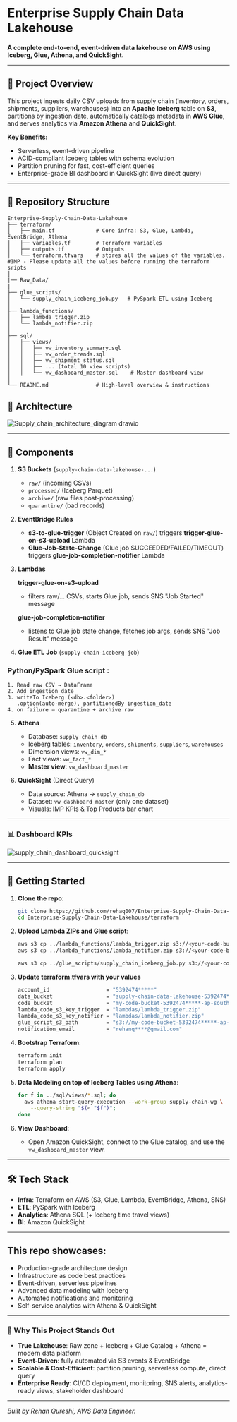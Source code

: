 # Enterprise Supply Chain Data Lakehouse

**A complete end-to-end, event-driven data lakehouse on AWS using Iceberg, Glue, Athena, and QuickSight.**

---

## 🎯 Project Overview

This project ingests daily CSV uploads from supply chain (inventory, orders, shipments, suppliers, warehouses) into an **Apache Iceberg** table on **S3**, partitions by ingestion date, automatically catalogs metadata in **AWS Glue**, and serves analytics via **Amazon Athena** and **QuickSight**.

**Key Benefits:**

* Serverless, event-driven pipeline
* ACID-compliant Iceberg tables with schema evolution
* Partition pruning for fast, cost-efficient queries
* Enterprise-grade BI dashboard in QuickSight (live direct query)

---

## 📂 Repository Structure

```
Enterprise-Supply-Chain-Data-Lakehouse
├── terraform/
│   ├── main.tf             # Core infra: S3, Glue, Lambda, EventBridge, Athena
│   ├── variables.tf        # Terraform variables
│   ├── outputs.tf          # Outputs
│   └── terraform.tfvars    # stores all the values of the variables. #IMP - Please update all the values before running the terraform sripts
│   
|── Raw_Data/
|    
├── glue_scripts/
│   └── supply_chain_iceberg_job.py   # PySpark ETL using Iceberg
│
├── lambda_functions/
│   ├── lambda_trigger.zip
│   └── lambda_notifier.zip
│
├── sql/
│   ├── views/
│   │   ├── vw_inventory_summary.sql
│   │   ├── vw_order_trends.sql
│   │   ├── vw_shipment_status.sql
│   │   ├── ... (total 10 view scripts)
│   │   └── vw_dashboard_master.sql    # Master dashboard view
│
└── README.md               # High-level overview & instructions

```

## 📐 Architecture

![Supply_chain_architecture_diagram drawio](https://github.com/user-attachments/assets/2f4c8e33-1747-4120-8963-039d0c265a7c)


---

## 🔧 Components

1. **S3 Buckets** (`supply-chain-data-lakehouse-...`)

   * `raw/` (incoming CSVs)
   * `processed/` (Iceberg Parquet)
   * `archive/` (raw files post-processing)
   * `quarantine/` (bad records)

2. **EventBridge Rules**

   * **s3-to-glue-trigger** (Object Created on `raw/`) triggers **trigger-glue-on-s3-upload** Lambda
   * **Glue-Job-State-Change** (Glue job SUCCEEDED/FAILED/TIMEOUT) triggers **glue-job-completion-notifier** Lambda

3. **Lambdas**

    **trigger-glue-on-s3-upload**

    * filters raw/... CSVs, starts Glue job, sends SNS "Job Started" message


    **glue-job-completion-notifier**

    * listens to Glue job state change, fetches job args, sends SNS "Job Result" message


4. **Glue ETL Job** (`supply-chain-iceberg-job`)


  ### Python/PySpark Glue script :
  
    1. Read raw CSV → DataFrame
    2. Add ingestion_date
    3. writeTo Iceberg (<db>.<folder>)
       .option(auto-merge), partitionedBy ingestion_date
    4. on failure → quarantine + archive raw


5. **Athena**

   * Database: `supply_chain_db`
   * Iceberg tables: `inventory`, `orders`, `shipments`, `suppliers`, `warehouses`
   * Dimension views: `vw_dim_*`
   * Fact views: `vw_fact_*`
   * **Master view**: `vw_dashboard_master`


6. **QuickSight** (Direct Query)

   * Data source: Athena → `supply_chain_db`
   * Dataset: `vw_dashboard_master` (only one dataset)
   * Visuals: IMP KPIs & Top Products bar chart

---

### 📊 Dashboard KPIs

![supply_chain_dashboard_quicksight](https://github.com/user-attachments/assets/a127d9a7-52d3-4733-baa3-d160c6f8d08f)


---


## 🚀 Getting Started

1. **Clone the repo**:

   ```bash
   git clone https://github.com/rehaq007/Enterprise-Supply-Chain-Data-Lakehouse.git
   cd Enterprise-Supply-Chain-Data-Lakehouse/terraform
   ```

2. **Upload Lambda ZIPs and Glue script**:

   ```bash
   aws s3 cp ../lambda_functions/lambda_trigger.zip s3://<your-code-bucket>/lambdas/
   aws s3 cp ../lambda_functions/lambda_notifier.zip s3://<your-code-bucket>/lambdas/

   aws s3 cp ../glue_scripts/supply_chain_iceberg_job.py s3://<your-code-bucket>/glue_scripts/supply_chain_iceberg_job.py"
   
   ```

3. **Update terraform.tfvars with your values**

   ```bash
   account_id                  = "5392474*****"
   data_bucket                 = "supply-chain-data-lakehouse-5392474*****-ap-south-1"
   code_bucket                 = "my-code-bucket-5392474*****-ap-south-1"
   lambda_code_s3_key_trigger  = "lambdas/lambda_trigger.zip"
   lambda_code_s3_key_notifier = "lambdas/lambda_notifier.zip"
   glue_script_s3_path         = "s3://my-code-bucket-5392474*****-ap-south-1/glue_scripts/supply_chain_iceberg_job.py"
   notification_email          = "rehanq****@gmail.com"
   ```

4. **Bootstrap Terraform**:

   ```bash
   terraform init
   terraform plan
   terraform apply
   ```

4. **Data Modeling on top of Iceberg Tables using Athena**:

   ```bash
   for f in ../sql/views/*.sql; do
     aws athena start-query-execution --work-group supply-chain-wg \
       --query-string "$(< "$f")";
   done
   ```

5. **View Dashboard**:

   * Open Amazon QuickSight, connect to the Glue catalog, and use the `vw_dashboard_master` view.

---

## 🛠️ Tech Stack

* **Infra**: Terraform on AWS (S3, Glue, Lambda, EventBridge, Athena, SNS)
* **ETL**: PySpark with Iceberg
* **Analytics**: Athena SQL (+ Iceberg time travel views)
* **BI**: Amazon QuickSight

---

## This repo showcases:

* Production-grade architecture design
* Infrastructure as code best practices
* Event-driven, serverless pipelines
* Advanced data modeling with Iceberg
* Automated notifications and monitoring
* Self-service analytics with Athena & QuickSight

---

### 🔑 Why This Project Stands Out

* **True Lakehouse**: Raw zone + Iceberg + Glue Catalog + Athena = modern data platform
* **Event‑Driven**: fully automated via S3 events & EventBridge
* **Scalable & Cost‑Efficient**: partition pruning, serverless compute, direct query
* **Enterprise Ready**: CI/CD deployment, monitoring, SNS alerts, analytics-ready views, stakeholder dashboard

---

*Built by Rehan Qureshi, AWS Data Engineer.*

